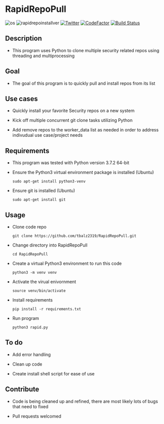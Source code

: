 # RapidRepoPull

![os](https://img.shields.io/badge/OS-Linux,%20macOS-yellow.svg)
![rapidrepoinstallver](https://img.shields.io/badge/version-1.5.0-red.svg)
[![Twitter](https://img.shields.io/badge/twitter-@xtbalz-blue.svg)](https://twitter.com/xtbalz)
[![CodeFactor](https://www.codefactor.io/repository/github/tbalz2319/rapidrepopull/badge)](https://www.codefactor.io/repository/github/tbalz2319/rapidrepopull)
[![Build Status](https://travis-ci.com/tbalz2319/RapidRepoPull.svg?token=QYYAGdpg1FpLiGsNAJgb&branch=master)](https://travis-ci.com/tbalz2319/RapidRepoPull)

## Description

- This program uses Python to clone multiple security related repos using threading and multiprocessing

## Goal

- The goal of this program is to quickly pull and install repos from its list

## Use cases

- Quickly install your favorite Security repos on a new system

- Kick off multiple concurrent git clone tasks utilizing Python

- Add remove repos to the worker_data list as needed in order to address indivudual use case/project needs

## Requirements

- This program was tested with Python version 3.7.2 64-bit

- Ensure the Python3 virtual environment package is installed (Ubuntu)

    ```sudo apt-get install python3-venv```

- Ensure git is installed (Ubuntu)

    ```sudo apt-get install git```

## Usage

- Clone code repo

    ```git clone https://github.com/tbalz2319/RapidRepoPull.git```

- Change directory into RapidRepoPull

    ```cd RapidRepoPull```

- Create a virtual Python3 environment to run this code

    ```python3 -m venv venv```

- Activate the virual enivornment

    ```source venv/bin/activate```

- Install requirements

    ```pip install -r requirements.txt```

- Run program

    ```python3 rapid.py```

## To do

- Add error handling

- Clean up code

- Create install shell script for ease of use

## Contribute

- Code is being cleaned up and refined, there are most likely lots of bugs that need to fixed

- Pull requests welcomed
